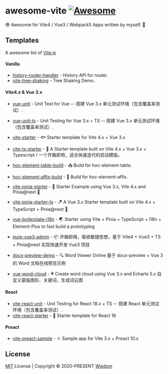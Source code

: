 # awesome-vite [![Awesome](https://awesome.re/badge.svg)](https://github.com/pdsuwwz/awesome-vite)
😎 Awesome for Vite4 / Vue3 / Webpack5 Apps written by myself. 💯 


## Templates

A awesome list of [Vite.js](https://github.com/vitejs/vite)

#### Vanilla

- [history-router-handler](https://github.com/pdsuwwz/history-router-handler) - History API for router.
- [vite-tree-shaking](https://github.com/pdsuwwz/vite-tree-shaking) - Tree Shaking Demo.


#### Vite4.x & Vue 3.x

- [vue-unit](https://github.com/pdsuwwz/vue-unit) - Unit Test for Vue -- 搭建 Vue 3.x 单元测试环境（包含覆盖率测试）.
- [vue-unit-ts](https://github.com/pdsuwwz/vue-unit-ts) - Unit Testing for Vue 3.x + TS -- 搭建 Vue 3.x 单元测试环境（包含覆盖率测试）.

- [vite-starter](https://github.com/pdsuwwz/vite-starter) - 🐟 Starter template for Vite 4.x + Vue 3.x
- [vite-ts-starter](https://github.com/pdsuwwz/vite-ts-starter) - 🐬  A Starter template built on Vite 4.x + Vue 3.x + Typescript / 一个开箱即用，适合快速迭代的启动模版。

- [hoc-element-table-build](https://github.com/pdsuwwz/hoc-element-table-build) - 📥 Build for hoc-element-table.
- [hoc-element-affix-build](https://github.com/pdsuwwz/hoc-element-affix-build) - 📍 Build for hoc-element-affix.

- [vite-pinia-starter](https://github.com/pdsuwwz/vite-pinia-starter) - 🐝  Starter Example using Vue 3.x, Vite 4.x and Pinia@next 🍍
- [vite-pinia-starter-ts](https://github.com/pdsuwwz/pinia-starter-ts) - 🪁  A Vue 3.x Starter template built on Vite 4.x + TypeScript + Pinia@next 🍍
- [vue-boilerplate-i18n](https://github.com/pdsuwwz/vue-boilerplate-i18n) - 🌏  Starter using Vite + Pinia + TypeScript + i18n + Element-Plus to fast build a prototyping

- [pure-vue3-admin](https://github.com/pdsuwwz/pure-vue3-admin) - 📦 开箱即用，吸收敏捷思想，基于 Vite4 + Vue3 + TS + Pinia@next 实现快速开发 Vue3 项目

- [docx-preview-demo](https://github.com/pdsuwwz/docx-preview-demo) - 🔍 Word Viewer Online 基于 docx-preview + Vue 3 的 Word 文档在线预览示例
- [vue-word-cloud](https://github.com/pdsuwwz/vue-word-cloud) - 💗 Create word cloud using Vue 3.x and Echarts 5.x 自定义蒙版图形、关键词，生成词云图

#### React

- [vite-react-unit](https://github.com/pdsuwwz/vite-react-unit) - Unit Testing for React 18.x + TS -- 搭建 React 单元测试环境（包含覆盖率测试）.
- [vite-react-starter](https://github.com/pdsuwwz/vite-react-starter) - 🧩  Starter template for React 18

#### Preact

- [vite-preact-sample](https://github.com/pdsuwwz/vite-preact-sample) - ⚛️  Sample app for Vite 3.x + Preact 10.x


## License

[MIT](./LICENSE) License | Copyright © 2020-PRESENT [Wisdom](https://github.com/pdsuwwz)
